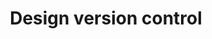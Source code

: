---
title: Design version control
intro: Manage multiple file versions and share better with other designers.
layout: tool-listing
---